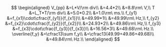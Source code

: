 $$
\begin{aligned}
	V_{pp}
	&=L*V/\rm div\\
	&=4.4*2\\
	&=8.8\rm\ V,\\
	T
	&=L_T*T/\rm div\\
	&=5.0*0.2\\
	&=1.0\rm\ ms.\\
	f_{y1}
	&=f_{x1}\cdot\cfrac{f_{y1}}{f_{x1}}\\
	&=49.99*1\\
	&=49.99\rm\ Hz,\\
	f_{y2}
	&=f_{x2}\cdot\cfrac{f_{y2}}{f_{x2}}\\
	&=24.93*2\\
	&=49.86\rm\ Hz,\\
	f_{y3}
	&=f_{x3}\cdot\cfrac{f_{y3}}{f_{x3}}\\
	&=16.56*3\\
	&=49.68\rm\ Hz.\\
	\overline{f_y}
	&=\cfrac13\sum f_y\\
	&=\cfrac13(49.99+49.86+49.68)\\
	&=49.84\rm\ Hz.\\
\end{aligned}
$$